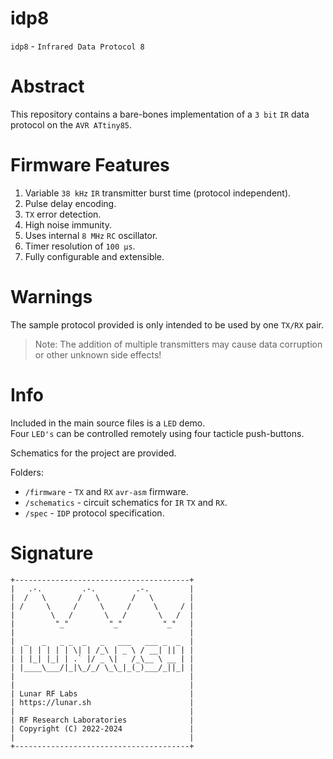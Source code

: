 # idp8
`idp8` - `Infrared Data Protocol 8`

# Abstract
This repository contains a bare-bones implementation of a `3 bit` `IR` data protocol on the `AVR ATtiny85`.

# Firmware Features
1. Variable `38 kHz` `IR` transmitter burst time (protocol independent).
2. Pulse delay encoding.
3. `TX` error detection.
4. High noise immunity.
5. Uses internal `8 MHz` `RC` oscillator.
6. Timer resolution of `100 μs`. 
7. Fully configurable and extensible.

# Warnings
The sample protocol provided is only intended to be used by one `TX/RX` pair.

> Note: The addition of multiple transmitters may cause data corruption or other unknown side effects! <br>

# Info
Included in the main source files is a `LED` demo. <br>
Four `LED's` can be controlled remotely using four tacticle push-buttons.

Schematics for the project are provided.

Folders:
* `/firmware` - `TX` and `RX` `avr-asm` firmware.
* `/schematics` - circuit schematics for `IR` `TX` and `RX`.
* `/spec` - `IDP` protocol specification.

# Signature

```
+---------------------------------------+
|   .-.         .-.         .-.         |
|  /   \       /   \       /   \        |
| /     \     /     \     /     \     / |
|        \   /       \   /       \   /  |
|         "_"         "_"         "_"   |
|                                       |
|  _   _   _ _  _   _   ___   ___ _  _  |
| | | | | | | \| | /_\ | _ \ / __| || | |
| | |_| |_| | .` |/ _ \|   /_\__ \ __ | |
| |____\___/|_|\_/_/ \_\_|_(_)___/_||_| |
|                                       |
|                                       |
| Lunar RF Labs                         |
| https://lunar.sh                      |
|                                       |
| RF Research Laboratories              |
| Copyright (C) 2022-2024               |
|                                       |
+---------------------------------------+
```
